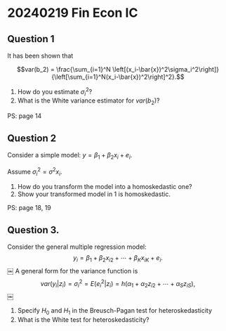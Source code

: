 # 20240219 Fin Econ IC


## Question 1

It has been shown that 

$$var(b_2) = \frac{\sum_{i=1}^N \left[(x_i-\bar{x})^2\sigma_i^2\right]}{\left[\sum_{i=1}^N(x_i-\bar{x})^2\right]^2}.$$

1. How do you estimate $\sigma_i^2$?
2. What is the White variance estimator for $var(b_2)$?

PS: page 14

## Question 2



Consider a simple model: $y=\beta_1+\beta_2 x_i + e_i$.

Assume $\sigma_i^2 = \sigma^2 x_i$. 

1. How do you transform the model into a homoskedastic one?
2. Show your transformed model in 1 is homoskedastic.

PS: page 18, 19

## Question 3. 


Consider the general multiple regression model:        $$y_i=\beta_1+\beta_2x_{i2}+\cdots+\beta_K x_{iK}+e_i.$$                                  ￼
A general form for the variance function is          $$var(y_i|z_i) =\sigma_i^2= E(e_i^2|z_i)=h(\alpha_1+\alpha_2 z_{i2}+\cdots+\alpha_S z_{iS}),$$            ￼

1. Specify $H_0$ and $H_1$ in the Breusch-Pagan test for heteroskedasticity
2. What is the White test for heteroskedasticity? 


